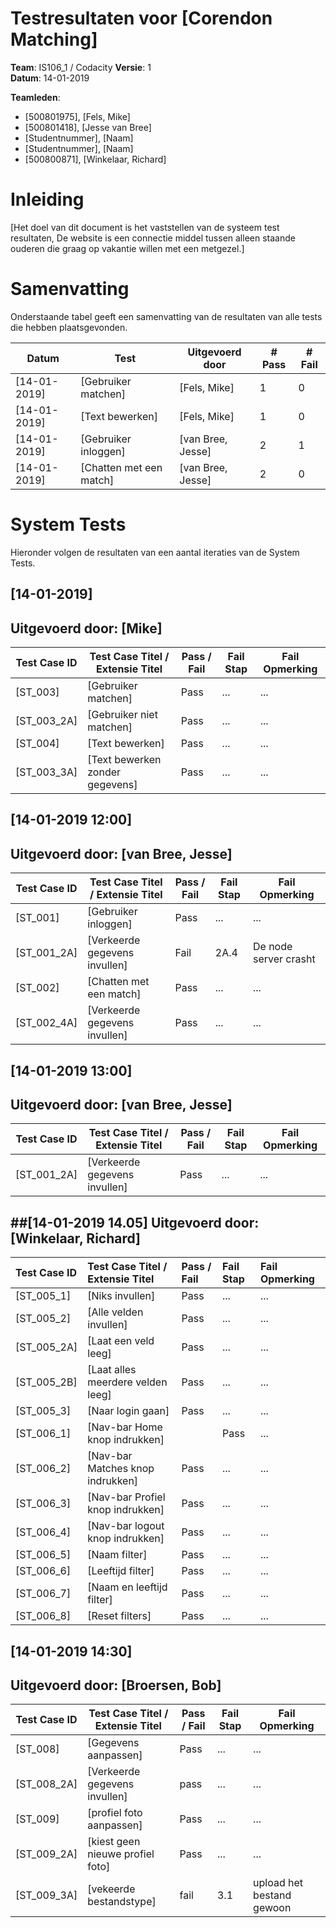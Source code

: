 # Testresultaten voor [Corendon Matching]
**Team**: IS106_1 / Codacity
**Versie**: 1  
**Datum**: 14-01-2019  

**Teamleden**:
- [500801975], [Fels, Mike]
- [500801418], [Jesse van Bree]
- [Studentnummer], [Naam]
- [Studentnummer], [Naam]
- [500800871], [Winkelaar, Richard]

# Inleiding
[Het doel van dit document is het vaststellen van de systeem test resultaten, De website is een connectie middel tussen alleen staande ouderen die graag op vakantie willen met een metgezel.]

# Samenvatting
Onderstaande tabel geeft een samenvatting van de resultaten van alle tests die hebben plaatsgevonden.

| Datum | Test | Uitgevoerd door | # Pass | # Fail |
|-|-|-|-|-|
| [14-01-2019] | [Gebruiker matchen] | [Fels, Mike] | 1 | 0 |
| [14-01-2019] | [Text bewerken] | [Fels, Mike] | 1 | 0 |
| [14-01-2019] | [Gebruiker inloggen] | [van Bree, Jesse] | 2 | 1 |
| [14-01-2019] | [Chatten met een match] | [van Bree, Jesse] | 2 | 0 |

# System Tests
Hieronder volgen de resultaten van een aantal iteraties van de System Tests.

## [14-01-2019]
**Uitgevoerd door:** [Mike]  
---
| Test Case ID | Test Case Titel / Extensie Titel | Pass / Fail |  Fail Stap | Fail Opmerking |  
|-|-|-|-|-|
| [ST_003] | [Gebruiker matchen] | Pass | ... | ... |  
| [ST_003_2A] | [Gebruiker niet matchen] | Pass | ... | ... |  
| [ST_004] | [Text bewerken] | Pass | ... | ... |  
| [ST_003_3A] | [Text bewerken zonder gegevens] | Pass | ... | ... |  

## [14-01-2019 12:00]
**Uitgevoerd door:** [van Bree, Jesse]
---
| Test Case ID | Test Case Titel / Extensie Titel | Pass / Fail |  Fail Stap | Fail Opmerking |
|-|-|-|-|-|
| [ST_001] | [Gebruiker inloggen] | Pass | ... | ... |
| [ST_001_2A] | [Verkeerde gegevens invullen] | Fail | 2A.4 | De node server crasht |
| [ST_002] | [Chatten met een match] | Pass | ... | ... |
| [ST_002_4A] | [Verkeerde gegevens invullen] | Pass | ... | ... |

## [14-01-2019 13:00]
**Uitgevoerd door:** [van Bree, Jesse]
---
| Test Case ID | Test Case Titel / Extensie Titel | Pass / Fail |  Fail Stap | Fail Opmerking |
|-|-|-|-|-|
| [ST_001_2A] | [Verkeerde gegevens invullen] | Pass | ... | ... |

##[14-01-2019 14.05]
**Uitgevoerd door:** [Winkelaar, Richard]
---
| Test Case ID | Test Case Titel / Extensie Titel | Pass / Fail |  Fail Stap | Fail Opmerking |
|:------------|:---------------------------------|:------------|:-----------|:---------------|
|[ST_005_1]|[Niks invullen]|Pass|...|...|
|[ST_005_2]|[Alle velden invullen]|Pass|...|...|
|[ST_005_2A]|[Laat een veld leeg]|Pass|...|...|
|[ST_005_2B]|[Laat alles meerdere velden leeg]|Pass|...|...|
|[ST_005_3]|[Naar login gaan]|Pass|...|...|
|[ST_006_1]|[Nav-bar Home knop indrukken]||Pass|...|...|
|[ST_006_2]|[Nav-bar Matches knop indrukken]|Pass|...|...|
|[ST_006_3]|[Nav-bar Profiel knop indrukken]|Pass|...|...|
|[ST_006_4]|[Nav-bar logout knop indrukken]|Pass|...|...|
|[ST_006_5]|[Naam filter]|Pass|...|...|
|[ST_006_6]|[Leeftijd filter]|Pass|...|...|
|[ST_006_7]|[Naam en leeftijd filter]|Pass|...|...|
|[ST_006_8]|[Reset filters]|Pass|...|...|

## [14-01-2019 14:30]
**Uitgevoerd door:** [Broersen, Bob]
---
| Test Case ID | Test Case Titel / Extensie Titel | Pass / Fail |  Fail Stap | Fail Opmerking |
|-|-|-|-|-|
| [ST_008] | [Gegevens aanpassen] | Pass | ... | ... |
| [ST_008_2A] | [Verkeerde gegevens invullen] | pass | ... | ... |
| [ST_009] | [profiel foto aanpassen] | Pass | ... | ... |
| [ST_009_2A] | [kiest geen nieuwe profiel foto] | Pass | ... | ... |
| [ST_009_3A] | [vekeerde bestandstype] | fail | 3.1 | upload het bestand gewoon |